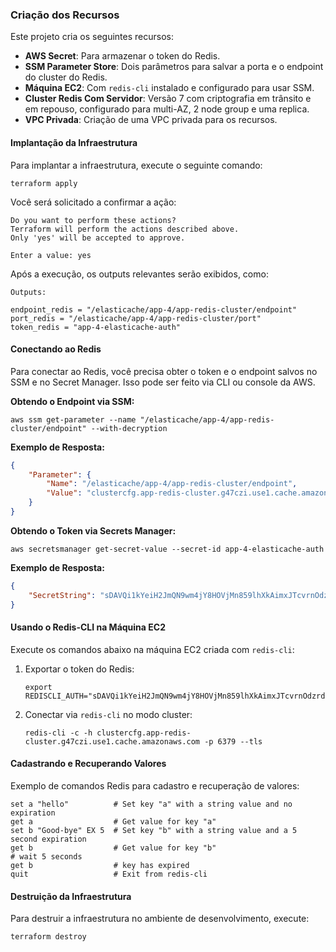 ### Criação dos Recursos

Este projeto cria os seguintes recursos:
- **AWS Secret**: Para armazenar o token do Redis.
- **SSM Parameter Store**: Dois parâmetros para salvar a porta e o endpoint do cluster do Redis.
- **Máquina EC2**: Com `redis-cli` instalado e configurado para usar SSM.
- **Cluster Redis Com Servidor**: Versão 7 com criptografia em trânsito e em repouso, configurado para multi-AZ, 2 node group e uma replica.
- **VPC Privada**: Criação de uma VPC privada para os recursos.

#### Implantação da Infraestrutura

Para implantar a infraestrutura, execute o seguinte comando:

```shell
terraform apply
```

Você será solicitado a confirmar a ação:

```
Do you want to perform these actions?
Terraform will perform the actions described above.
Only 'yes' will be accepted to approve.

Enter a value: yes
```

Após a execução, os outputs relevantes serão exibidos, como:

```
Outputs:

endpoint_redis = "/elasticache/app-4/app-redis-cluster/endpoint"
port_redis = "/elasticache/app-4/app-redis-cluster/port"
token_redis = "app-4-elasticache-auth"
```

#### Conectando ao Redis

Para conectar ao Redis, você precisa obter o token e o endpoint salvos no SSM e no Secret Manager. Isso pode ser feito via CLI ou console da AWS.

**Obtendo o Endpoint via SSM:**

```shell
aws ssm get-parameter --name "/elasticache/app-4/app-redis-cluster/endpoint" --with-decryption
```

**Exemplo de Resposta:**

```json
{
    "Parameter": {
        "Name": "/elasticache/app-4/app-redis-cluster/endpoint",
        "Value": "clustercfg.app-redis-cluster.g47czi.use1.cache.amazonaws.com"
    }
}
```

**Obtendo o Token via Secrets Manager:**

```shell
aws secretsmanager get-secret-value --secret-id app-4-elasticache-auth
```

**Exemplo de Resposta:**

```json
{
    "SecretString": "sDAVQi1kYeiH2JmQN9wm4jY8HOVjMn859lhXkAimxJTcvrnOdzrdgBiCR8D9VAnk..."
}
```

#### Usando o Redis-CLI na Máquina EC2

Execute os comandos abaixo na máquina EC2 criada com `redis-cli`:

1. Exportar o token do Redis:

    ```shell
    export REDISCLI_AUTH="sDAVQi1kYeiH2JmQN9wm4jY8HOVjMn859lhXkAimxJTcvrnOdzrdgBiCR8D9VAnk..."
    ```

2. Conectar via `redis-cli` no modo cluster:

    ```shell
    redis-cli -c -h clustercfg.app-redis-cluster.g47czi.use1.cache.amazonaws.com -p 6379 --tls
    ```

#### Cadastrando e Recuperando Valores

Exemplo de comandos Redis para cadastro e recuperação de valores:

```shell
set a "hello"          # Set key "a" with a string value and no expiration
get a                  # Get value for key "a"
set b "Good-bye" EX 5  # Set key "b" with a string value and a 5 second expiration
get b                  # Get value for key "b"
# wait 5 seconds
get b                  # key has expired
quit                   # Exit from redis-cli
```

#### Destruição da Infraestrutura

Para destruir a infraestrutura no ambiente de desenvolvimento, execute:

```shell
terraform destroy
```

